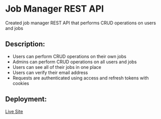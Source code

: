 # Job Manager REST API

Created job manager REST API that performs CRUD operations on users and jobs

## Description:

- Users can perform CRUD operations on their own jobs
- Admins can perform CRUD operations on all users and jobs
- Users can see all of their jobs in one place
- Users can verify their email address
- Requests are authenticated using access and refresh tokens with cookies

## Deployment:

[Live Site](https://jobsmanager-api.herokuapp.com)
